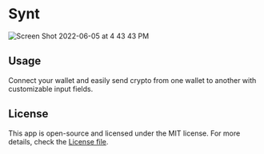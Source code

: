 # Synt

![Screen Shot 2022-06-05 at 4 43 43 PM](https://user-images.githubusercontent.com/95723185/172071263-1be2ea6a-7719-4d35-bf4f-1ecea4780987.png)

## Usage
Connect your wallet and easily send crypto from one wallet to another with customizable input fields.

## License

This app is open-source and licensed under the MIT license. For more details, check the [License file](LICENSE).
